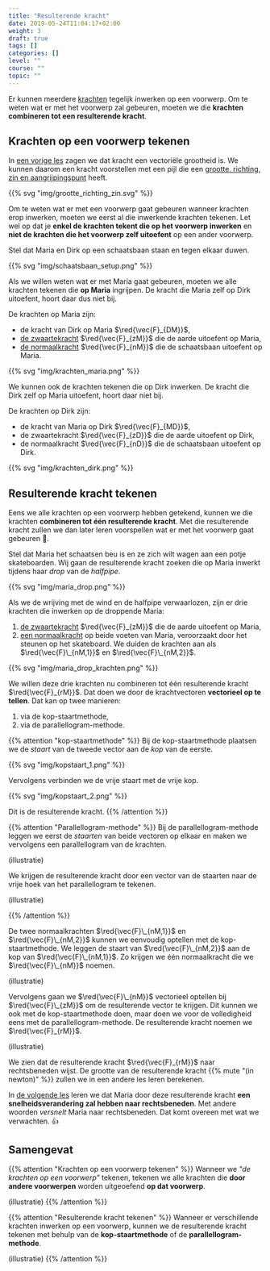 ```yaml
---
title: "Resulterende kracht"
date: 2019-05-24T11:04:17+02:00
weight: 3
draft: true
tags: []
categories: []
level: ""
course: ""
topic: ""
---
```

Er kunnen meerdere [krachten](../intro) tegelijk inwerken op een voorwerp. Om
te weten wat er met het voorwerp zal gebeuren, moeten we die **krachten
combineren tot een resulterende kracht**.

## Krachten op een voorwerp tekenen

In [een vorige les](../krachtvector) zagen we dat kracht een vectoriële
grootheid is. We kunnen daarom een kracht voorstellen met een pijl die een
[grootte, richting, zin en
aangrijpingspunt](../krachtvector/#grootte-richting-zin-en-aangrijpingspunt)
heeft.

{{% svg "img/grootte_richting_zin.svg" %}}

Om te weten wat er met een voorwerp gaat gebeuren wanneer krachten erop
inwerken, moeten we eerst al die inwerkende krachten tekenen. Let wel op dat je **enkel de
krachten tekent die op het voorwerp inwerken** en **niet de krachten die het
voorwerp zelf uitoefent** op een ander voorwerp.

Stel dat Maria en Dirk op een schaatsbaan staan en tegen elkaar duwen.

{{% svg "img/schaatsbaan_setup.png" %}}

Als we willen weten wat er met Maria gaat gebeuren, moeten we alle krachten
tekenen die **op Maria** ingrijpen. De kracht die Maria zelf op Dirk uitoefent,
hoort daar dus niet bij.

De krachten op Maria zijn:

* de kracht van Dirk op Maria $\red{\vec{F}_{DM}}$,
* [de zwaartekracht](../zwaartekracht) $\red{\vec{F}_{zM}}$  die de aarde uitoefent
op Maria,
* [de normaalkracht](../normaalkracht) $\red{\vec{F}_{nM}}$ die de schaatsbaan
uitoefent op Maria.

{{% svg "img/krachten_maria.png" %}}

We kunnen ook de krachten tekenen die op Dirk inwerken. De kracht die Dirk zelf op
Maria uitoefent, hoort daar niet bij.

De krachten op Dirk zijn:

* de kracht van Maria op Dirk $\red{\vec{F}_{MD}}$,
* de zwaartekracht $\red{\vec{F}_{zD}}$ die de aarde uitoefent op Dirk,
* de normaalkracht $\red{\vec{F}_{nD}}$ die de schaatsbaan uitoefent op Dirk.

{{% svg "img/krachten_dirk.png" %}}

## Resulterende kracht tekenen

Eens we alle krachten op een voorwerp hebben getekend, kunnen we die krachten
**combineren tot één resulterende kracht**. Met die resulterende kracht zullen
we dan later leren voorspellen wat er met het voorwerp gaat gebeuren 🔮.

Stel dat Maria het schaatsen beu is en ze zich wilt wagen aan een potje
skateboarden. Wij gaan de resulterende kracht zoeken die op Maria inwerkt
tijdens haar *drop* van de *halfpipe*.

{{% svg "img/maria_drop.png" %}}

Als we de wrijving met de wind en de halfpipe verwaarlozen, zijn er drie
krachten die inwerken op de droppende Maria:

1. [de zwaartekracht](../zwaartekracht) $\red{\vec{F}_{zM}}$ die de aarde uitoefent
op Maria,
2. [een normaalkracht](../normaalkracht) op beide voeten van Maria, veroorzaakt door
het steunen op het skateboard. We duiden de krachten aan als
$\red{\vec{F}\_{nM,1}}$ en $\red{\vec{F}\_{nM,2}}$.

{{% svg "img/maria_drop_krachten.png" %}}

We willen deze drie krachten nu combineren tot één resulterende kracht
$\red{\vec{F}_{rM}}$. Dat doen we door de krachtvectoren **vectorieel op te tellen**.
Dat kan op twee manieren:

1. via de kop-staartmethode,
2. via de parallellogram-methode.

{{% attention "kop-staartmethode" %}}
Bij de kop-staartmethode plaatsen we de *staart* van de tweede vector aan de *kop*
van de eerste.

{{% svg "img/kopstaart_1.png" %}}

Vervolgens verbinden we de vrije staart met de vrije kop.

{{% svg "img/kopstaart_2.png" %}}

Dit is de resulterende kracht.
{{% /attention %}}

{{% attention "Parallellogram-methode" %}}
Bij de parallellogram-methode leggen we eerst de *staarten* van beide vectoren
op elkaar en maken we vervolgens een parallellogram van de krachten.

(illustratie)

We krijgen de resulterende kracht door een vector van de staarten naar de vrije
hoek van het parallellogram te tekenen.

(illustratie)

{{% /attention %}}

De twee normaalkrachten $\red{\vec{F}\_{nM,1}}$ en $\red{\vec{F}\_{nM,2}}$
kunnen we eenvoudig optellen met de kop-staartmethode. We leggen de staart van
$\red{\vec{F}\_{nM,2}}$ aan de kop van $\red{\vec{F}\_{nM,1}}$. Zo krijgen we
één normaalkracht die we $\red{\vec{F}\_{nM}}$ noemen.

(illustratie)

Vervolgens gaan we $\red{\vec{F}\_{nM}}$ vectorieel optellen bij
$\red{\vec{F}\_{zM}}$ om de resulterende vector te krijgen. Dit kunnen we ook met
de kop-staartmethode doen, maar doen we voor de volledigheid eens met de
parallellogram-methode. De resulterende kracht noemen we $\red{\vec{F}_{rM}}$.

(illustratie)

We zien dat de resulterende kracht $\red{\vec{F}_{rM}}$ naar rechtsbeneden wijst.
De grootte van de resulterende kracht {{% mute "(in newton)" %}} zullen we in een
andere les leren berekenen.

In [de volgende les](../snelheidsverandering) leren we dat Maria door deze
resulterende kracht **een snelheidsverandering zal hebben naar rechtsbeneden**.
Met andere woorden *versnelt* Maria naar rechtsbeneden. Dat komt overeen met wat
we verwachten. 👍

## Samengevat
{{% attention "Krachten op een voorwerp tekenen" %}}
Wanneer we *"de krachten op een voorwerp"* tekenen, tekenen we alle krachten
die **door andere voorwerpen** worden uitgeoefend **op dat voorwerp**.

(illustratie)
{{% /attention %}}

{{% attention "Resulterende kracht tekenen" %}}
Wanneer er verschillende krachten inwerken op een voorwerp, kunnen we de
resulterende kracht tekenen met behulp van de **kop-staartmethode** of de
**parallellogram-methode**.

(illustratie)
{{% /attention %}}

